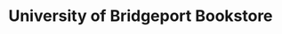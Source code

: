 ---
title: "University of Bridgeport Bookstore"
url: /bridgeport/university-of-bridgeport-bookstore/
shop: books
---